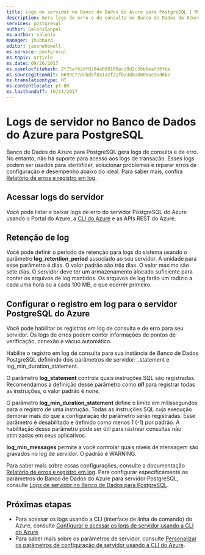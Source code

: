 ```yaml
---
title: Logs de servidor no Banco de Dados do Azure para PostgreSQL | Microsoft Docs
description: Gera logs de erro e de consulta no Banco de Dados do Azure para PostgreSQL.
services: postgresql
author: SaloniSonpal
ms.author: salonis
manager: jhubbard
editor: jasonwhowell
ms.service: postgresql
ms.topic: article
ms.date: 09/26/2017
ms.openlocfilehash: 2f75af62df0284a609169acd9d2c5bb6eaf36fbe
ms.sourcegitcommit: 6699c77dcbd5f8a1a2f21fba3d0a0005ac9ed6b7
ms.translationtype: HT
ms.contentlocale: pt-BR
ms.lasthandoff: 10/11/2017
---
```

# <a name="server-logs-in-azure-database-for-postgresql"></a>Logs de servidor no Banco de Dados do Azure para PostgreSQL 
Banco de Dados do Azure para PostgreSQL gera logs de consulta e de erro. No entanto, não há suporte para acesso aos logs de transação. Esses logs podem ser usados para identificar, solucionar problemas e reparar erros de configuração e desempenho abaixo do ideal. Para saber mais, confira [Relatório de erros e registro em log](https://www.postgresql.org/docs/9.6/static/runtime-config-logging.html).

## <a name="access-server-logs"></a>Acessar logs do servidor
Você pode listar e baixar logs de erro do servidor PostgreSQL do Azure usando o Portal do Azure, a [CLI do Azure](howto-configure-server-logs-using-cli.md) e as APIs REST do Azure.

## <a name="log-retention"></a>Retenção de log
Você pode definir o período de retenção para logs do sistema usando o parâmetro **log\_retention\_period** associado ao seu servidor. A unidade para esse parâmetro é dias. O valor padrão são três dias. O valor máximo são sete dias. O servidor deve ter um armazenamento alocado suficiente para conter os arquivos de log mantidos.
Os arquivos de log farão um rodízio a cada uma hora ou a cada 100 MB, o que ocorrer primeiro.

## <a name="configure-logging-for-azure-postgresql-server"></a>Configurar o registro em log para o servidor PostgreSQL do Azure
Você pode habilitar os registros em log de consulta e de erro para seu servidor. Os logs de erros podem conter informações de pontos de verificação, conexão e vácuo automático.

Habilite o registro em log de consulta para sua instância de Banco de Dados PostgreSQL definindo dois parâmetros de servidor: \_statement e log\_min\_duration\_statement.

O parâmetro **log\_statement** controla quais instruções SQL são registradas. Recomendamos a definição desse parâmetro como ***all*** para registrar todas as instruções, o valor padrão é none.

O parâmetro **log\_min\_duration\_statement** define o limite em milissegundos para o registro de uma instrução. Todas as instruções SQL cuja execução demorar mais do que a configuração do parâmetro serão registradas. Esse parâmetro é desabilitado e definido como menos 1 (-1) por padrão. A habilitação desse parâmetro pode ser útil para rastrear consultas não otimizadas em seus aplicativos.

**log\_min\_messages** permite a você controlar quais níveis de mensagem são gravados no log de servidor. O padrão é WARNING. 

Para saber mais sobre essas configurações, consulte a documentação [Relatório de erros e registro em log](https://www.postgresql.org/docs/9.6/static/runtime-config-logging.html). Para configurar especificamente os parâmetros do Banco de Dados do Azure para servidor PostgreSQL, consulte [Logs de servidor no Banco de Dados para PostgreSQL](concepts-server-logs.md).

## <a name="next-steps"></a>Próximas etapas
- Para acessar os logs usando a CLI (interface de linha de comando) do Azure, consulte [Configurar e acessar os logs de servidor usando a CLI do Azure](howto-configure-server-logs-using-cli.md)
- Para saber mais sobre os parâmetros de servidor, consulte [Personalizar os parâmetros de configuração de servidor usando a CLI do Azure](howto-configure-server-parameters-using-cli.md).
